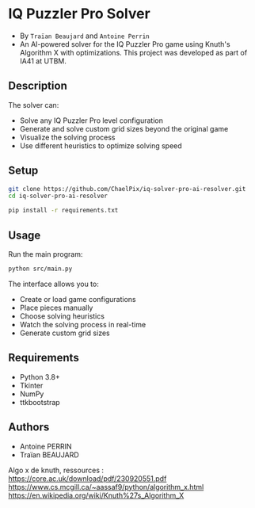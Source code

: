 # IQ Puzzler Pro Solver

- By `Traïan Beaujard` and `Antoine Perrin`
- An AI-powered solver for the IQ Puzzler Pro game using Knuth's Algorithm X with optimizations. This project was developed as part of IA41 at UTBM.

## Description
The solver can:
- Solve any IQ Puzzler Pro level configuration
- Generate and solve custom grid sizes beyond the original game
- Visualize the solving process
- Use different heuristics to optimize solving speed

## Setup

```bash
git clone https://github.com/ChaelPix/iq-solver-pro-ai-resolver.git
cd iq-solver-pro-ai-resolver
```

```bash
pip install -r requirements.txt
```

## Usage

Run the main program:
```bash
python src/main.py
```

The interface allows you to:
- Create or load game configurations
- Place pieces manually
- Choose solving heuristics
- Watch the solving process in real-time
- Generate custom grid sizes

## Requirements
- Python 3.8+
- Tkinter
- NumPy
- ttkbootstrap

## Authors
- Antoine PERRIN
- Traïan BEAUJARD

Algo x de knuth, ressources :
https://core.ac.uk/download/pdf/230920551.pdf
https://www.cs.mcgill.ca/~aassaf9/python/algorithm_x.html
https://en.wikipedia.org/wiki/Knuth%27s_Algorithm_X
